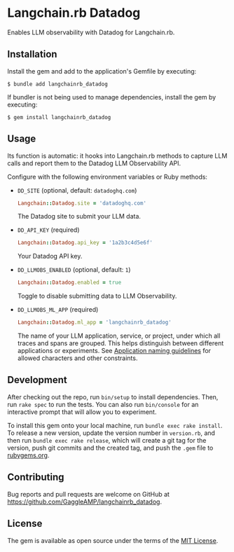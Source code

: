# Langchain.rb Datadog

Enables LLM observability with Datadog for Langchain.rb.

## Installation

Install the gem and add to the application's Gemfile by executing:

    $ bundle add langchainrb_datadog

If bundler is not being used to manage dependencies, install the gem by executing:

    $ gem install langchainrb_datadog

## Usage

Its function is automatic: it hooks into Langchain.rb methods to capture LLM calls and report them to the Datadog LLM Observability API.

Configure with the following environment variables or Ruby methods:

- `DD_SITE` (optional, default: `datadoghq.com`)
  ```ruby
  Langchain::Datadog.site = 'datadoghq.com'
  ```
  The Datadog site to submit your LLM data.

- `DD_API_KEY` (required)
  ```ruby
  Langchain::Datadog.api_key = '1a2b3c4d5e6f'
  ```
  Your Datadog API key.

- `DD_LLMOBS_ENABLED` (optional, default: `1`)
  ```ruby
  Langchain::Datadog.enabled = true
  ```
  Toggle to disable submitting data to LLM Observability.

- `DD_LLMOBS_ML_APP` (required)
  ```ruby
  Langchain::Datadog.ml_app = 'langchainrb_datadog'
  ```
  The name of your LLM application, service, or project, under which all traces and spans are grouped. This helps distinguish between different applications or experiments.
  See [Application naming guidelines](https://docs.datadoghq.com/llm_observability/setup/api/#application-naming-guidelines) for allowed characters and other constraints.

## Development

After checking out the repo, run `bin/setup` to install dependencies. Then, run `rake spec` to run the tests. You can also run `bin/console` for an interactive prompt that will allow you to experiment.

To install this gem onto your local machine, run `bundle exec rake install`. To release a new version, update the version number in `version.rb`, and then run `bundle exec rake release`, which will create a git tag for the version, push git commits and the created tag, and push the `.gem` file to [rubygems.org](https://rubygems.org).

## Contributing

Bug reports and pull requests are welcome on GitHub at https://github.com/GaggleAMP/langchainrb_datadog.

## License

The gem is available as open source under the terms of the [MIT License](https://opensource.org/licenses/MIT).
